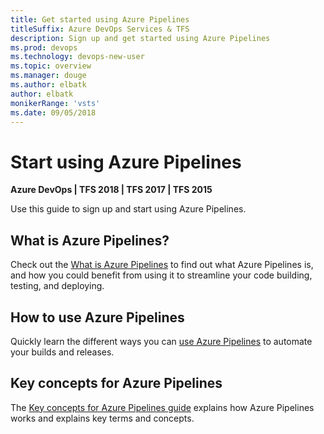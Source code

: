 ```yaml
---
title: Get started using Azure Pipelines 
titleSuffix: Azure DevOps Services & TFS
description: Sign up and get started using Azure Pipelines 
ms.prod: devops
ms.technology: devops-new-user
ms.topic: overview
ms.manager: douge
ms.author: elbatk
author: elbatk
monikerRange: 'vsts'
ms.date: 09/05/2018
---
```


# Start using Azure Pipelines  

**Azure DevOps | TFS 2018 | TFS 2017 | TFS 2015**

Use this guide to sign up and start using Azure Pipelines. 


## What is Azure Pipelines?

Check out the [What is Azure Pipelines](what-is-azure-pipelines.md) to find out what Azure Pipelines is, and how you could benefit from using it to streamline your code building, testing, and deploying. 

## How to use Azure Pipelines

Quickly learn the different ways you can [use Azure Pipelines](pipelines-get-started.md) to automate your builds and releases.


## Key concepts for Azure Pipelines

The [Key concepts for Azure Pipelines guide](key-pipelines-concepts.md) explains how Azure Pipelines works and explains key terms and concepts.  